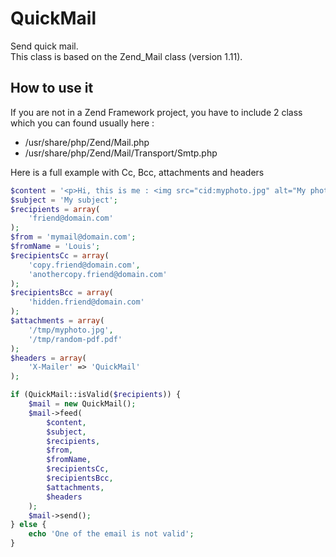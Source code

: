 QuickMail
=========

Send quick mail.  
This class is based on the Zend_Mail class (version 1.11).

How to use it
-------------------------

If you are not in a Zend Framework project, you have to include 2 class which you can found usually here :
* /usr/share/php/Zend/Mail.php
* /usr/share/php/Zend/Mail/Transport/Smtp.php

Here is a full example with Cc, Bcc, attachments and headers

```php
$content = '<p>Hi, this is me : <img src="cid:myphoto.jpg" alt="My photo" /></p>';
$subject = 'My subject';
$recipients = array(
    'friend@domain.com'
);
$from = 'mymail@domain.com';
$fromName = 'Louis';
$recipientsCc = array(
    'copy.friend@domain.com',
    'anothercopy.friend@domain.com'
);
$recipientsBcc = array(
    'hidden.friend@domain.com'
);
$attachments = array(
    '/tmp/myphoto.jpg',
    '/tmp/random-pdf.pdf'
);
$headers = array(
    'X-Mailer' => 'QuickMail'
);

if (QuickMail::isValid($recipients)) {
    $mail = new QuickMail();
    $mail->feed(
        $content,
        $subject,
        $recipients,
        $from,
        $fromName,
        $recipientsCc,
        $recipientsBcc,
        $attachments,
        $headers
    );
    $mail->send();
} else {
    echo 'One of the email is not valid';
}
```

